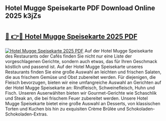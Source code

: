 ## Hotel Mugge Speisekarte PDF Download Online 2025 k3jZs

# <h2><a href="http://gc84z9i.nevu.top/?p=Hotel+Mugge+Speisekarte">🔗 👉🔴 Hotel Mugge Speisekarte 2025 PDF</a></h2>

[![Hotel Mugge Speisekarte 2025 PDF](https://i.imgur.com/dBaPXMq.png)](http://gc84z9i.nevu.top/?p=Hotel+Mugge+Speisekarte)
Auf der Hotel Mugge Speisekarte des Restaurants oder Cafés finden Sie nicht nur eine Liste der vorgeschlagenen Gerichte, sondern auch etwas, das für Ihren Geschmack köstlich und passend ist. Auf der Hotel Mugge Speisekarte unseres Restaurants finden Sie eine große Auswahl an leichten und frischen Salaten, die aus frischem Gemüse und Obst zubereitet werden. Für diejenigen, die Fleisch bevorzugen, bieten wir eine umfangreiche Auswahl an Gerichten auf der Hotel Mugge Speisekarte an: Rindfleisch, Schweinefleisch, Huhn und Fisch. Unseren Auserwählten bieten wir Gourmet-Gerichte wie Schaschlik und Steak an, die bei frischem Feuer zubereitet werden. Unsere Hotel Mugge Speisekarte bietet eine große Auswahl an Desserts, von klassischen Torten und Kuchen bis hin zu exquisiten Crème Brûlée und Schokoladen-Schokoladen-Extras.
